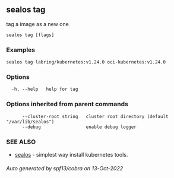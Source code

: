 ## sealos tag

tag a image as a new one

```
sealos tag [flags]
```

### Examples

```
sealos tag labring/kubernetes:v1.24.0 oci-kubernetes:v1.24.0
```

### Options

```
  -h, --help   help for tag
```

### Options inherited from parent commands

```
      --cluster-root string   cluster root directory (default "/var/lib/sealos")
      --debug                 enable debug logger
```

### SEE ALSO

* [sealos](sealos.md)	 - simplest way install kubernetes tools.

###### Auto generated by spf13/cobra on 13-Oct-2022

